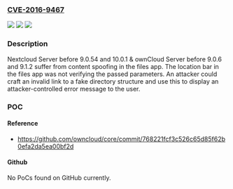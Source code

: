 ### [CVE-2016-9467](https://cve.mitre.org/cgi-bin/cvename.cgi?name=CVE-2016-9467)
![](https://img.shields.io/static/v1?label=Product&message=Nextcloud%20Server%20%26%20ownCloud%20Server%20Nextcloud%20Server%20before%209.0.54%20and%2010.0.1%20%26%20ownCloud%20Server%20before%209.0.6%20and%209.1.2&color=blue)
![](https://img.shields.io/static/v1?label=Version&message=n%2Fa&color=blue)
![](https://img.shields.io/static/v1?label=Vulnerability&message=User%20Interface%20(UI)%20Misrepresentation%20of%20Critical%20Information%20(CWE-451)&color=brighgreen)

### Description

Nextcloud Server before 9.0.54 and 10.0.1 & ownCloud Server before 9.0.6 and 9.1.2 suffer from content spoofing in the files app. The location bar in the files app was not verifying the passed parameters. An attacker could craft an invalid link to a fake directory structure and use this to display an attacker-controlled error message to the user.

### POC

#### Reference
- https://github.com/owncloud/core/commit/768221fcf3c526c65d85f62b0efa2da5ea00bf2d

#### Github
No PoCs found on GitHub currently.

